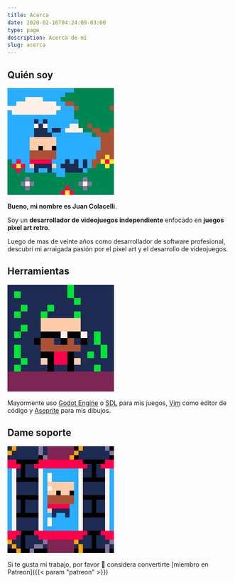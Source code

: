 ```yaml
---
title: Acerca
date: 2020-02-16T04:24:09-03:00
type: page
description: Acerca de mí
slug: acerca
---
```


## Quién soy

![With Cats](with_cats.gif)

**Bueno, mi nombre es Juan Colacelli**.

Soy un **desarrollador de videojuegos independiente** enfocado en **juegos pixel art retro**.

Luego de mas de veinte años como desarrollador de software profesional, descubrí mi arraigada pasión por el pixel art y el desarrollo de videojuegos.

## Herramientas

![Matrix](matrix.gif)

Mayormente uso [Godot Engine](https://godotengine.org) o [SDL](https://libsdl.org) para mis juegos, [Vim](https://vim.org) como editor de código y [Aseprite](https://aseprite.org) para mis dibujos.

## Dame soporte

![Rotating](rotating.gif)

Si te gusta mi trabajo, por favor :pray: considera convertirte [miembro en Patreon]({{< param "patreon" >}})
